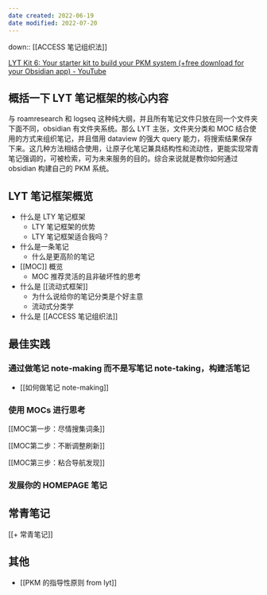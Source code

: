 ```yaml
---
date created: 2022-06-19
date modified: 2022-07-20
---
```


down:: [[ACCESS 笔记组织法]]

[LYT Kit 6: Your starter kit to build your PKM system (+free download for your Obsidian app) - YouTube](https://www.youtube.com/watch?v=ftzQOkzGCLg)

## 概括一下 LYT 笔记框架的核心内容

与 roamresearch 和 logseq 这种纯大纲，并且所有笔记文件只放在同一个文件夹下面不同，obsidian 有文件夹系统。那么 LYT 主张，文件夹分类和 MOC 结合使用的方式来组织笔记，并且借用 dataview 的强大 query 能力，将搜索结果保存下来。这几种方法相结合使用，让原子化笔记兼具结构性和流动性，更能实现常青笔记强调的，可被检索，可为未来服务的目的。综合来说就是教你如何通过 obsidian 构建自己的 PKM 系统。

## LYT 笔记框架概览

- 什么是 LTY 笔记框架
	- LTY 笔记框架的优势
	- LTY 笔记框架适合我吗？
- 什么是一条笔记
	- 什么是更高阶的笔记
- [[MOC]] 概览
	- MOC 推荐灵活的且非破坏性的思考
- 什么是 [[流动式框架]]
	- 为什么说给你的笔记分类是个好主意
	- 流动式分类学
- 什么是 [[ACCESS 笔记组织法]]

## 最佳实践

### 通过做笔记 note-making 而不是写笔记 note-taking，构建活笔记

- [[如何做笔记 note-making]]

### 使用 MOCs 进行思考

[[MOC第一步：尽情搜集词条]]

[[MOC第二步：不断调整刷新]]

[[MOC第三步：粘合导航发现]]

### 发展你的 HOMEPAGE 笔记

## 常青笔记

[[+ 常青笔记]]

## 其他

- [[PKM 的指导性原则 from lyt]]
